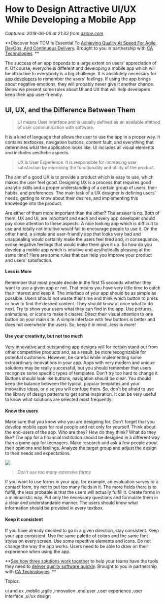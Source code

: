 # How to Design Attractive UI/UX While Developing a Mobile App

_Captured: 2018-06-06 at 21:33 from [dzone.com](https://dzone.com/articles/how-to-design-attractive-ui-ux-while-developing-mo?edition=380208&utm_source=Daily%20Digest&utm_medium=email&utm_campaign=Daily%20Digest%202018-06-06)_

**Discover how TDM Is Essential To [Achieving Quality At Speed For Agile, DevOps, And Continuous Delivery](https://dzone.com/go?i=291448&u=http%3A%2F%2Fwww.ca.com%2Fus%2Fcollateral%2Findustry-analyst-report%2Fagile-test-data-management-the-new-must-have.html%3Fcid%3DNA-DSP-CD-AGJ-000195-00001461-000001106%26utm_source%3Donline_ads%26utm_medium%3Ddzone%26utm_campaign%3Dtdm_acquire%26utm_content%3Dagile_tdm_report-pre_roll). Brought to you in partnership with [CA Technologies](https://dzone.com/go?i=291448&u=http%3A%2F%2Fwww.ca.com%2Fus%2Fcollateral%2Findustry-analyst-report%2Fagile-test-data-management-the-new-must-have.html%3Fcid%3DNA-DSP-CD-AGJ-000195-00001461-000001106%26utm_source%3Donline_ads%26utm_medium%3Ddzone%26utm_campaign%3Dtdm_acquire%26utm_content%3Dagile_tdm_report-pre_roll). **

The success of an app depends to a large extent on users' appreciation of it. Of course, everyone is different and developing a mobile app which will be attractive to everybody is a big challenge. It is absolutely necessary for [app developers](http://itgenerator.com) to remember the users' feelings. If using the app brings about negative emotions, they will probably never give it another chance. Below we present some rules about UI and UX that will help developers keep their app user-friendly.

## UI, UX, and the Difference Between Them

> UI means User Interface and is usually defined as an available method of user communication with software. 

It is a kind of language that allows the user to use the app in a proper way. It contains textboxes, navigation buttons, content fault, and everything that determines what the application looks like. UI includes all visual elements and includes aesthetic aspects.

> UX is User Experience. It is responsible for increasing user satisfaction by improving the functionality and utility of the product.

The aim of a good UX is to provide a product which is easy to use, which makes the user feel good. Designing UX is a process that requires good analytic skills and a proper understanding of a certain group of users, their habits, and preferences. The main task of a UX designer is defining users' needs, getting to know about their desires, and implementing this knowledge into the product.

Are either of them more important than the other? The answer is no. Both of them, UX and UI, are important and each and every app developer should pay close attention to these aspects. A nice looking app which is difficult to use and totally not intuitive would fail to encourage people to use it. On the other hand, a simple and user-friendly app that looks very bad and unappealing would certainly make the users feel tired and, in consequence, evoke negative feelings that would make them give it up. So how do you develop a mobile app which is intuitive and aesthetically pleasing at the same time? Here are some rules that can help you improve your product and users' satisfaction.

#### **Less is More**

Remember that most people decide in the first 15 seconds whether they want to use a given app or not. That means you have very little time to catch their interest and keep it. The interface of your app should be as simple as possible. Users should not waste their time and think which button to press or how to find the desired content. They should know at once what to do next. Try to show your users what they can find in the app. Use pictures, animations, or icons to make it clearer. Direct their visual attention to one button on your main site. A simple interface with few buttons is better and does not overwhelm the users. So, keep it in mind...less is more!

#### **Use your creativity, but not too much**

Very innovative and outstanding app designs will for certain stand out from other competitive products and, as a result, be more recognizable for potential customers. However, be careful while implementing some extraordinary innovations in your app. Apps with very modern and unique solutions may be really successful, but you should remember that users recognize some specific types of templates. Don't try too hard to change it. Buttons should look like buttons, navigation should be clear. You should keep the balance between the typical, popular templates and your innovative ideas, or else you will confuse them. So, don't be afraid to use the library of design patterns to get some inspiration. It can be very useful to know what solutions are selected most frequently.

#### **Know the users**

Make sure that you know who you are designing for. Don't forget that you develop mobile apps for real people and not only for yourself. Think about the end-users of the app. Who are they? How do they think? What do they like? The app for a financial institution should be designed in a different way than a game app for teenagers. Make research and ask a few people about their opinions and feelings. Analyze the target group and adjust the design to their needs and expectations.

![](https://www.itgenerator.com/wp-content/uploads/2017/08/rawpixel-com-296613-unsplash.jpg)

> _Don't use too many extensive forms_

If you want to use forms in your app, for example, an evaluation survey or a contact form, try not to put too many fields in it. The more fields there is to fulfill, the less probable is that the users will actually fulfill it. Create forms in a minimalistic way. Put only the necessary questions and formulate them in a clear and understandable manner. The users should know what information should be provided in every textbox.

#### **Keep it consistent**

If you have already decided to go in a given direction, stay consistent. Keep your app consistent. Use the same palette of colors and the same font styles on every screen. Use some repetitive elements and icons. Do not change the way the app works. Users need to be able to draw on their experience when using the app.

**[See how three solutions work together](https://dzone.com/go?i=291449&u=https%3A%2F%2Fwww.ca.com%2Fus%2Ftrials%2Fca-agile-requirements-designer.register.html%3Fcid%3DNA-DSP-CD-AGJ-000195-00001462-000001108%2520%26utm_source%3Donline_ads%26utm_medium%3Ddzone%26utm_campaign%3Dard_acquire%26utm_content%3Dard_trial) to help your teams have the tools they need to [deliver quality software quickly](https://dzone.com/go?i=291449&u=https%3A%2F%2Fad.doubleclick.net%2Fddm%2Ftrackclk%2FN6040.130331DZONE%2FB11226848.150123399%3Bdc_trk_aid%3D321096583%3Bdc_trk_cid%3D81552442%3Bdc_lat%3D%3Bdc_rdid%3D%3Btag_for_child_directed_treatment%3D). Brought to you in partnership with [CA Technologies](https://dzone.com/go?i=291449&u=https%3A%2F%2Fwww.ca.com%2Fus%2Ftrials%2Fca-agile-requirements-designer.register.html%3Fcid%3DNA-DSP-CD-AGJ-000195-00001462-000001108%2520%26utm_source%3Donline_ads%26utm_medium%3Ddzone%26utm_campaign%3Dard_acquire%26utm_content%3Dard_trial). **

Topics:

ui and ux ,mobile ,agile ,innovation ,end user ,user experience ,user interface ,ui/ux design

